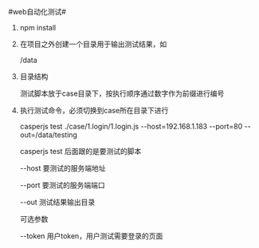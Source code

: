 #web自动化测试#

1. npm install

2. 在项目之外创建一个目录用于输出测试结果，如

    /data

3. 目录结构

    测试脚本放于case目录下，按执行顺序通过数字作为前缀进行编号

4. 执行测试命令，必须切换到case所在目录下进行

    casperjs test ./case/1.login/1.login.js --host=192.168.1.183 --port=80 --out=/data/testing

    casperjs test 后面跟的是要测试的脚本

    --host 要测试的服务端地址

    --port 要测试的服务端端口

    --out 测试结果输出目录

    可选参数

    --token 用户token，用户测试需要登录的页面